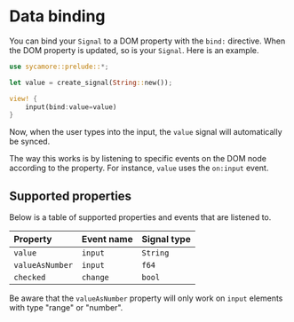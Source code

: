 # Data binding

You can bind your `Signal` to a DOM property with the `bind:` directive. When
the DOM property is updated, so is your `Signal`. Here is an example.

```rust
use sycamore::prelude::*;

let value = create_signal(String::new());

view! {
    input(bind:value=value)
}
```

Now, when the user types into the input, the `value` signal will automatically
be synced.

The way this works is by listening to specific events on the DOM node according
to the property. For instance, `value` uses the `on:input` event.

## Supported properties

Below is a table of supported properties and events that are listened to.

| Property        | Event name | Signal type |
| :-------------- | :--------- | :---------- |
| `value`         | `input`    | `String`    |
| `valueAsNumber` | `input`    | `f64`       |
| `checked`       | `change`   | `bool`      |

Be aware that the `valueAsNumber` property will only work on `input` elements
with type "range" or "number".
